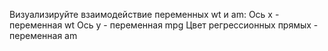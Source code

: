 Визуализируйте взаимодействие переменных wt и am:
Ось x - переменная wt
Ось y - переменная mpg
Цвет регрессионных прямых - переменная am
